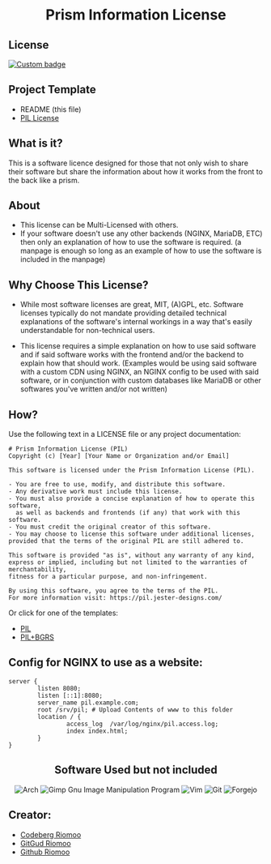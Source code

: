 <div align="center">

# Prism Information License

</div>

## License

[![Custom badge](https://img.shields.io/endpoint?style=for-the-badge&url=https%3A%2F%2Fshare.jester-designs.com%2Fmedia%2Fbank%2Fkeep%2Fpil.json)](LICENSE)

## Project Template

* README (this file)
* [PIL License](LICENSE)

## What is it?
This is a software licence designed for those that not only wish to share their software but share the information about how it works from the front to the back like a prism.

## About
- This license can be Multi-Licensed with others.
- If your software doesn't use any other backends (NGINX, MariaDB, ETC) then only an explanation of how to use the software is required. (a manpage is enough so long as an example of how to use the software is included in the manpage)

## Why Choose This License?
- While most software licenses are great, MIT, (A)GPL, etc. Software licenses typically do not mandate providing detailed technical explanations of the software's internal workings in a way that's easily understandable for non-technical users.</p>
- This license requires a simple explanation on how to use said software and if said software works with the frontend and/or the backend to explain how that should work.
(Examples would be using said software with a custom CDN using NGINX, an NGINX config to be used with said software, or in conjunction with custom databases like MariaDB or other softwares you've written and/or not written)</p>

## How?
Use the following text in a LICENSE file or any project documentation:
```
# Prism Information License (PIL)
Copyright (c) [Year] [Your Name or Organization and/or Email]

This software is licensed under the Prism Information License (PIL).

- You are free to use, modify, and distribute this software.
- Any derivative work must include this license.
- You must also provide a concise explanation of how to operate this software,
  as well as backends and frontends (if any) that work with this software.
- You must credit the original creator of this software.
- You may choose to license this software under additional licenses, provided that the terms of the original PIL are still adhered to.

This software is provided "as is", without any warranty of any kind,
express or implied, including but not limited to the warranties of merchantability,
fitness for a particular purpose, and non-infringement.

By using this software, you agree to the terms of the PIL.
For more information visit: https://pil.jester-designs.com/
```
Or click for one of the templates:
- [PIL](www/docs/PIL.txt)
- [PIL+BGRS](www/docs/PILpBGRS.txt)

## Config for NGINX to use as a website:
```
server {
        listen 8080;
        listen [::1]:8080;
        server_name pil.example.com;
        root /srv/pil; # Upload Contents of www to this folder
        location / {
                access_log  /var/log/nginx/pil.access.log;
                index index.html;
        }
}
```

<div align="center">

## Software Used but not included

![Arch](https://img.shields.io/badge/Arch%20Linux-1793D1?logo=arch-linux&logoColor=fff&style=for-the-badge)
![Gimp Gnu Image Manipulation Program](https://img.shields.io/badge/Gimp-657D8B?style=for-the-badge&logo=gimp&logoColor=FFFFFF)
![Vim](https://img.shields.io/badge/VIM-%2311AB00.svg?style=for-the-badge&logo=vim&logoColor=white)
![Git](https://img.shields.io/badge/git-%23F05033.svg?style=for-the-badge&logo=git&logoColor=white)
![Forgejo](https://img.shields.io/badge/forgejo-%23FB923C.svg?style=for-the-badge&logo=forgejo&logoColor=white)

</div>

## Creator:
- [Codeberg Riomoo](https://codeberg.org/riomoo)
- [GitGud Riomoo](https://gitgud.io/riomoo)
- [Github Riomoo](https://github.com/riomoo)
